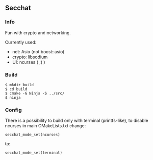 ## Secchat
### Info
Fun with crypto and networking.

Currently used:
- net: Asio (not boost::asio)
- crypto: libsodium
- UI: ncurses ( ;) )

### Build
```
$ mkdir build
$ cd build
$ cmake -G Ninja -S ../src/
$ ninja
```

### Config
There is a possibility to build only with terminal (printfs-like),
to disable ncurses in main CMakeLists.txt change:

```
secchat_mode_set(ncurses)
```

to:

```
secchat_mode_set(terminal)
```
